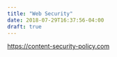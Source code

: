 ```yaml
---
title: "Web Security"
date: 2018-07-29T16:37:56-04:00
draft: true
---
```




https://content-security-policy.com



